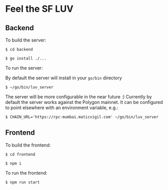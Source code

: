 # Feel the SF LUV

## Backend

To build the server:

```
$ cd backend
```

```
$ go install ./...
```

To run the server:

By default the server will install in your `go/bin` directory

```
$ ~/go/bin/luv_server
```

The server will be more configurable in the near future :) 
Currently by default the server works against the Polygon mainnet.
It can be configured to point elsewhere with an environment variable, e.g.:

```
$ CHAIN_URL='https://rpc-mumbai.maticvigil.com' ~/go/bin/luv_server
```

## Frontend


To build the frontend:

```
$ cd frontend
```

```
$ npm i
```

To run the frontend:

```
$ npm run start
```

